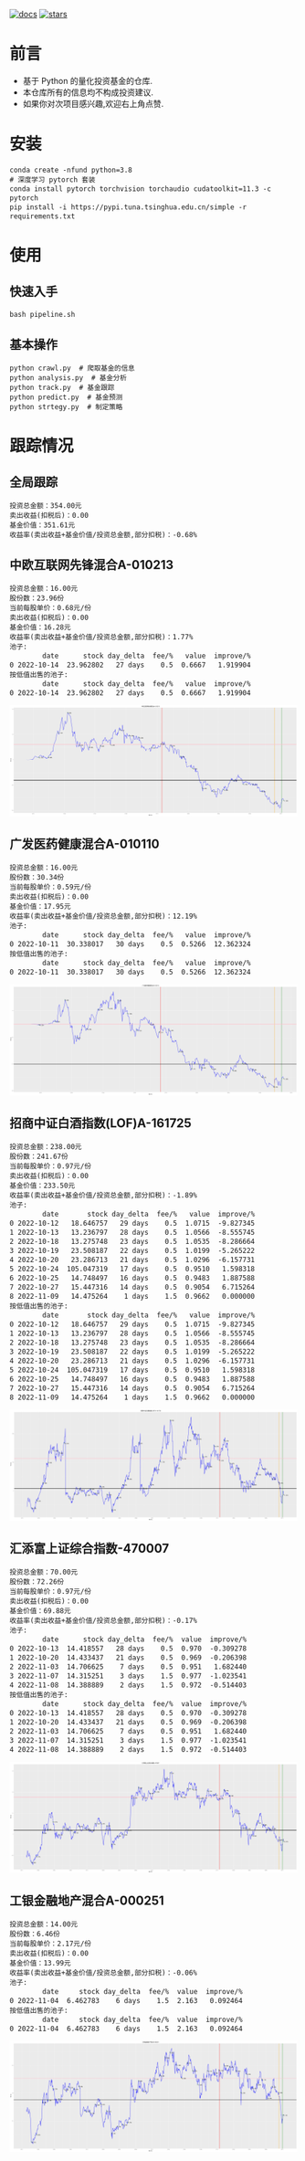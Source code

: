[![docs](https://readthedocs.org/projects/fund/badge/?version=latest)](https://fund.readthedocs.io/zh_CN/latest/)
[![stars](https://shields.io/github/stars/zhaisilong/fund?style=social)](https://github.com/zhaisilong/fund)

前言
====

-   基于 Python 的量化投资基金的仓库.
-   本仓库所有的信息均不构成投资建议.
-   如果你对次项目感兴趣,欢迎右上角点赞.

安装
====

``` {.bash}
conda create -nfund python=3.8
# 深度学习 pytorch 套装
conda install pytorch torchvision torchaudio cudatoolkit=11.3 -c pytorch
pip install -i https://pypi.tuna.tsinghua.edu.cn/simple -r requirements.txt
```

使用
====

快速入手
--------

``` {.bash}
bash pipeline.sh
```

基本操作
--------

``` {.bash}
python crawl.py  # 爬取基金的信息
python analysis.py  # 基金分析
python track.py  # 基金跟踪
python predict.py  # 基金预测
python strtegy.py  # 制定策略
```

跟踪情况
========

全局跟踪
--------

```{=rst}
投资总金额：354.00元
卖出收益(扣税后)：0.00
基金价值：351.61元
收益率(卖出收益+基金价值/投资总金额,部分扣税)：-0.68%

```
中欧互联网先锋混合A-010213
--------------------------

```{=rst}
投资总金额：16.00元
股份数：23.96份
当前每股单价：0.68元/份
卖出收益(扣税后)：0.00
基金价值：16.28元
收益率(卖出收益+基金价值/投资总金额,部分扣税)：1.77%
池子:
        date      stock day_delta  fee/%   value  improve/%
0 2022-10-14  23.962802   27 days    0.5  0.6667   1.919904
按低值出售的池子:
        date      stock day_delta  fee/%   value  improve/%
0 2022-10-14  23.962802   27 days    0.5  0.6667   1.919904

```
![010213](data/trace/imgs/中欧互联网先锋混合A-010213.png)

广发医药健康混合A-010110
------------------------

```{=rst}
投资总金额：16.00元
股份数：30.34份
当前每股单价：0.59元/份
卖出收益(扣税后)：0.00
基金价值：17.95元
收益率(卖出收益+基金价值/投资总金额,部分扣税)：12.19%
池子:
        date      stock day_delta  fee/%   value  improve/%
0 2022-10-11  30.338017   30 days    0.5  0.5266  12.362324
按低值出售的池子:
        date      stock day_delta  fee/%   value  improve/%
0 2022-10-11  30.338017   30 days    0.5  0.5266  12.362324

```
![010110](data/trace/imgs/广发医药健康混合A-010110.png)

招商中证白酒指数(LOF)A-161725
-----------------------------

```{=rst}
投资总金额：238.00元
股份数：241.67份
当前每股单价：0.97元/份
卖出收益(扣税后)：0.00
基金价值：233.50元
收益率(卖出收益+基金价值/投资总金额,部分扣税)：-1.89%
池子:
        date       stock day_delta  fee/%   value  improve/%
0 2022-10-12   18.646757   29 days    0.5  1.0715  -9.827345
1 2022-10-13   13.236797   28 days    0.5  1.0566  -8.555745
2 2022-10-18   13.275748   23 days    0.5  1.0535  -8.286664
3 2022-10-19   23.508187   22 days    0.5  1.0199  -5.265222
4 2022-10-20   23.286713   21 days    0.5  1.0296  -6.157731
5 2022-10-24  105.047319   17 days    0.5  0.9510   1.598318
6 2022-10-25   14.748497   16 days    0.5  0.9483   1.887588
7 2022-10-27   15.447316   14 days    0.5  0.9054   6.715264
8 2022-11-09   14.475264    1 days    1.5  0.9662   0.000000
按低值出售的池子:
        date       stock day_delta  fee/%   value  improve/%
0 2022-10-12   18.646757   29 days    0.5  1.0715  -9.827345
1 2022-10-13   13.236797   28 days    0.5  1.0566  -8.555745
2 2022-10-18   13.275748   23 days    0.5  1.0535  -8.286664
3 2022-10-19   23.508187   22 days    0.5  1.0199  -5.265222
4 2022-10-20   23.286713   21 days    0.5  1.0296  -6.157731
5 2022-10-24  105.047319   17 days    0.5  0.9510   1.598318
6 2022-10-25   14.748497   16 days    0.5  0.9483   1.887588
7 2022-10-27   15.447316   14 days    0.5  0.9054   6.715264
8 2022-11-09   14.475264    1 days    1.5  0.9662   0.000000

```
![161725](data/trace/imgs/招商中证白酒指数(LOF)A-161725.png)

汇添富上证综合指数-470007
-------------------------

```{=rst}
投资总金额：70.00元
股份数：72.26份
当前每股单价：0.97元/份
卖出收益(扣税后)：0.00
基金价值：69.88元
收益率(卖出收益+基金价值/投资总金额,部分扣税)：-0.17%
池子:
        date      stock day_delta  fee/%  value  improve/%
0 2022-10-13  14.418557   28 days    0.5  0.970  -0.309278
1 2022-10-20  14.433437   21 days    0.5  0.969  -0.206398
2 2022-11-03  14.706625    7 days    0.5  0.951   1.682440
3 2022-11-07  14.315251    3 days    1.5  0.977  -1.023541
4 2022-11-08  14.388889    2 days    1.5  0.972  -0.514403
按低值出售的池子:
        date      stock day_delta  fee/%  value  improve/%
0 2022-10-13  14.418557   28 days    0.5  0.970  -0.309278
1 2022-10-20  14.433437   21 days    0.5  0.969  -0.206398
2 2022-11-03  14.706625    7 days    0.5  0.951   1.682440
3 2022-11-07  14.315251    3 days    1.5  0.977  -1.023541
4 2022-11-08  14.388889    2 days    1.5  0.972  -0.514403

```
![470007](data/trace/imgs/汇添富上证综合指数-470007.png)

工银金融地产混合A-000251
------------------------

```{=rst}
投资总金额：14.00元
股份数：6.46份
当前每股单价：2.17元/份
卖出收益(扣税后)：0.00
基金价值：13.99元
收益率(卖出收益+基金价值/投资总金额,部分扣税)：-0.06%
池子:
        date     stock day_delta  fee/%  value  improve/%
0 2022-11-04  6.462783    6 days    1.5  2.163   0.092464
按低值出售的池子:
        date     stock day_delta  fee/%  value  improve/%
0 2022-11-04  6.462783    6 days    1.5  2.163   0.092464

```
![000251](data/trace/imgs/工银金融地产混合A-000251.png)
